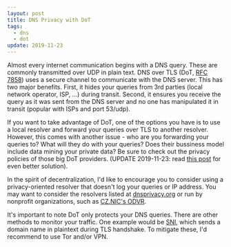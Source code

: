 ```yaml
---
layout: post
title: DNS Privacy with DoT
tags:
  - dns
  - dot
update: 2019-11-23
---
```


Almost every internet communication begins with a DNS query. These are commonly
transmitted over UDP in plain text. DNS over TLS (DoT, [RFC
7858](https://tools.ietf.org/rfc/rfc7858.txt)) uses a secure channel to
communicate with the DNS server. This has two major benefits. First, it hides
your queries from 3rd parties (local network operator, ISP, ...) during
transit. Second, it ensures you receive the query as it was sent from the DNS
server and no one has manipulated it in transit (popular with ISPs and port
53/udp).

If you want to take advantage of DoT, one of the options you have is to use a
local resolver and forward your queries over TLS to another resolver. However,
this comes with another issue - who are you forwarding your queries to? What
will they do with your queries? Does their bussiness model include data mining
your private data? Be sure to check out the privacy policies of those big DoT
providers. (UPDATE 2019-11-23: read [this
post](/2019/11/23/how-not-to-trust-your-DNS-operator/) for even better
solution).

In the spirit of decentralization, I'd like to encourage you to consider using
a privacy-oriented resolver that doesn't log your queries or IP address.
You may want to consider the resolvers listed at
[dnsprivacy.org](https://dnsprivacy.org/wiki/display/DP/DNS+Privacy+Test+Servers)
or run by nonprofit organizations, such as [CZ.NIC's ODVR](https://www.nic.cz/odvr/).

It's important to note DoT only protects your DNS queries. There are other
methods to monitor your traffic. One example would be
[SNI](https://en.wikipedia.org/wiki/Server_Name_Indication), which sends a
domain name in plaintext during TLS handshake. To mitigate these, I'd recommend
to use Tor and/or VPN.
